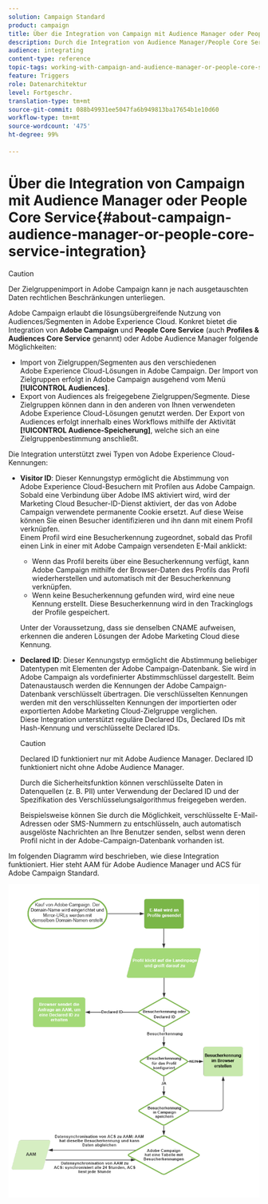 ```yaml
---
solution: Campaign Standard
product: campaign
title: Über die Integration von Campaign mit Audience Manager oder People Core Service
description: Durch die Integration von Audience Manager/People Core Service können Sie in den unterschiedlichen Adobe Experience Cloud-Lösungen Audiences oder Segmente freigeben.
audience: integrating
content-type: reference
topic-tags: working-with-campaign-and-audience-manager-or-people-core-service
feature: Triggers
role: Datenarchitektur
level: Fortgeschr.
translation-type: tm+mt
source-git-commit: 088b49931ee5047fa6b949813ba17654b1e10d60
workflow-type: tm+mt
source-wordcount: '475'
ht-degree: 99%

---
```



# Über die Integration von Campaign mit Audience Manager oder People Core Service{#about-campaign-audience-manager-or-people-core-service-integration}

>[!CAUTION]
>
>Der Zielgruppenimport in Adobe Campaign kann je nach ausgetauschten Daten rechtlichen Beschränkungen unterliegen.

Adobe Campaign erlaubt die lösungsübergreifende Nutzung von Audiences/Segmenten in Adobe Experience Cloud. Konkret bietet die Integration von **Adobe Campaign** und **People Core Service** (auch **Profiles &amp; Audiences Core Service** genannt) oder Adobe Audience Manager folgende Möglichkeiten:

* Import von Zielgruppen/Segmenten aus den verschiedenen Adobe Experience Cloud-Lösungen in Adobe Campaign. Der Import von Zielgruppen erfolgt in Adobe Campaign ausgehend vom Menü **[!UICONTROL Audiences]**.
* Export von Audiences als freigegebene Zielgruppen/Segmente. Diese Zielgruppen können dann in den anderen von Ihnen verwendeten Adobe Experience Cloud-Lösungen genutzt werden. Der Export von Audiences erfolgt innerhalb eines Workflows mithilfe der Aktivität **[!UICONTROL Audience-Speicherung]**, welche sich an eine Zielgruppenbestimmung anschließt.

Die Integration unterstützt zwei Typen von Adobe Experience Cloud-Kennungen:

* **Visitor ID**: Dieser Kennungstyp ermöglicht die Abstimmung von Adobe Experience Cloud-Besuchern mit Profilen aus Adobe Campaign. Sobald eine Verbindung über Adobe IMS aktiviert wird, wird der Marketing Cloud Besucher-ID-Dienst aktiviert, der das von Adobe Campaign verwendete permanente Cookie ersetzt. Auf diese Weise können Sie einen Besucher identifizieren und ihn dann mit einem Profil verknüpfen.
   <br>Einem Profil wird eine Besucherkennung zugeordnet, sobald das Profil einen Link in einer mit Adobe Campaign versendeten E-Mail anklickt:
   * Wenn das Profil bereits über eine Besucherkennung verfügt, kann Adobe Campaign mithilfe der Browser-Daten des Profils das Profil wiederherstellen und automatisch mit der Besucherkennung verknüpfen.
   * Wenn keine Besucherkennung gefunden wird, wird eine neue Kennung erstellt. Diese Besucherkennung wird in den Trackinglogs der Profile gespeichert.

   Unter der Voraussetzung, dass sie denselben CNAME aufweisen, erkennen die anderen Lösungen der Adobe Marketing Cloud diese Kennung.

* **Declared ID**: Dieser Kennungstyp ermöglicht die Abstimmung beliebiger Datentypen mit Elementen der Adobe Campaign-Datenbank. Sie wird in Adobe Campaign als vordefinierter Abstimmschlüssel dargestellt. Beim Datenaustausch werden die Kennungen der Adobe Campaign-Datenbank verschlüsselt übertragen. Die verschlüsselten Kennungen werden mit den verschlüsselten Kennungen der importierten oder exportierten Adobe Marketing Cloud-Zielgruppe verglichen.
   <br>Diese Integration unterstützt reguläre Declared IDs, Declared IDs mit Hash-Kennung und verschlüsselte Declared IDs.

   >[!CAUTION]
   >
   >Declared ID funktioniert nur mit Adobe Audience Manager. Declared ID funktioniert nicht ohne Adobe Audience Manager.

   Durch die Sicherheitsfunktion können verschlüsselte Daten in Datenquellen (z. B. PII) unter Verwendung der Declared ID und der Spezifikation des Verschlüsselungsalgorithmus freigegeben werden.

   Beispielsweise können Sie durch die Möglichkeit, verschlüsselte E-Mail-Adressen oder SMS-Nummern zu entschlüsseln, auch automatisch ausgelöste Nachrichten an Ihre Benutzer senden, selbst wenn deren Profil nicht in der Adobe-Campaign-Datenbank vorhanden ist.

Im folgenden Diagramm wird beschrieben, wie diese Integration funktioniert. Hier steht AAM für Adobe Audience Manager und ACS für Adobe Campaign Standard.

![](assets/aam_diagram.png)